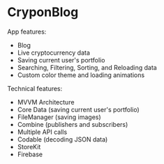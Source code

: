 # CryponBlog

App features:
- Blog
- Live cryptocurrency data
- Saving current user's portfolio
- Searching, Filtering, Sorting, and Reloading data
- Custom color theme and loading animations

Technical features:
- MVVM Architecture
- Core Data (saving current user's portfolio)
- FileManager (saving images)
- Combine (publishers and subscribers)
- Multiple API calls
- Codable (decoding JSON data)
- StoreKit
- Firebase
